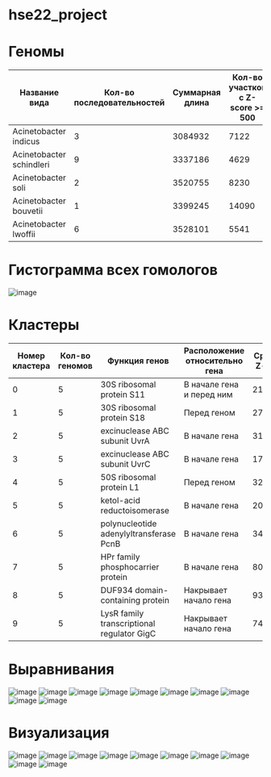 # hse22_project

# Геномы
|Название вида|Кол-во последовательностей|Суммарная длина|Кол-во участков с Z-score >= 500
|-|-|-|-|
|Acinetobacter indicus|3|3084932|7122|
|Acinetobacter schindleri|9|3337186|4629|
|Acinetobacter soli|2|3520755|8230|
|Acinetobacter bouvetii|1|3399245|14090|
|Acinetobacter lwoffii|6|3528101|5541|

# Гистограмма всех гомологов
![image](https://user-images.githubusercontent.com/22128700/173399044-41dde80f-2433-46c6-a2f2-73a581607bd3.png)


# Кластеры
|Номер кластера|Кол-во геномов|Функция генов|Расположение относительно гена|Средний Z-score|
|-|-|-|-|-|
|0|5|30S ribosomal protein S11	| В начале гена и перед ним |2195.65|
|1|5|30S ribosomal protein S18	| Перед геном |2779.55|
|2|5|excinuclease ABC subunit UvrA	| В начале гена|3136.9|
|3|5|excinuclease ABC subunit UvrC	| В начале гена|1720.18|
|4|5|50S ribosomal protein L1	| Перед геном |3259.12|
|5|5|ketol-acid reductoisomerase	| В начале гена|20182.12|
|6|5|polynucleotide adenylyltransferase PcnB	| В начале гена|3428.52|
|7|5|HPr family phosphocarrier protein	| В начале гена|8097.75|
|8|5|DUF934 domain-containing protein	| Накрывает начало гена |932|
|9|5|LysR family transcriptional regulator GigC	| Накрывает начало гена |743.19|


# Выравнивания
![image](https://user-images.githubusercontent.com/22128700/173391168-b604aa82-8786-4892-bd62-93c14deebd6d.png)
![image](https://user-images.githubusercontent.com/22128700/173391220-31c7fd77-7259-4022-b441-17693caee762.png)
![image](https://user-images.githubusercontent.com/22128700/173391269-9957b078-e266-44aa-87fc-79bdfe0d43a1.png)
![image](https://user-images.githubusercontent.com/22128700/173391392-bf9634d5-de16-4939-9547-4419c9720c6a.png)
![image](https://user-images.githubusercontent.com/22128700/173391477-6cb02128-621e-49c4-a8f6-c7fc390f9254.png)
![image](https://user-images.githubusercontent.com/22128700/173391513-56a2adb6-4d8c-412e-80f1-3cbca797da45.png)
![image](https://user-images.githubusercontent.com/22128700/173391568-4dbeca51-b692-46f0-a457-3365d876bcfd.png)
![image](https://user-images.githubusercontent.com/22128700/173391671-8573b855-dd9e-4e55-99b0-c249ec115537.png)
![image](https://user-images.githubusercontent.com/22128700/173391715-bd82f9e0-7af5-4be2-a2f3-21faca8dd66c.png)
![image](https://user-images.githubusercontent.com/22128700/173391775-041ec5a3-563c-4c49-9d93-d6e07adbc5eb.png)

# Визуализация
![image](https://user-images.githubusercontent.com/22128700/173391839-d6692a72-02a0-4120-9632-ac8e4e3ba94b.png)
![image](https://user-images.githubusercontent.com/22128700/173391858-80326388-1898-49a4-b146-560e89e1f584.png)
![image](https://user-images.githubusercontent.com/22128700/173391898-cd97e4bb-d39c-414d-8666-b3e539672d19.png)
![image](https://user-images.githubusercontent.com/22128700/173391909-2e34cf91-f945-4731-9bcc-3dd4777db52c.png)
![image](https://user-images.githubusercontent.com/22128700/173391924-b9689694-ecf0-494c-bb3e-cae57b387f80.png)
![image](https://user-images.githubusercontent.com/22128700/173391936-3add3fd4-5aaa-4196-9e55-83acffcd3695.png)
![image](https://user-images.githubusercontent.com/22128700/173391950-0936d354-4eff-4a8d-a585-d13ae087b1a4.png)
![image](https://user-images.githubusercontent.com/22128700/173391967-53967eb7-8137-46d2-ad48-7bdef2f719ce.png)
![image](https://user-images.githubusercontent.com/22128700/173391978-b725c78a-4034-46b1-bada-3a4672766cbe.png)
![image](https://user-images.githubusercontent.com/22128700/173391989-38875420-b28f-46a7-bef3-285133414889.png)
